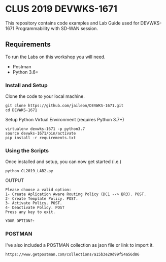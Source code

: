# CLUS 2019 DEVWKS-1671

This repository contains code examples and Lab Guide used for DEVWKS-1671 Programmability with SD-WAN session.

## Requirements

To run the Labs on this workshop you will need.

* Postman
* Python 3.6+


### Install and Setup

Clone the code to your local machine.

```
git clone https://github.com/jaileon/DEVWKS-1671.git
cd DEVWKS-1671
```

Setup Python Virtual Environment (requires Python 3.7+)

```
virtualenv devwks-1671 -p python3.7
source devwks-1671/bin/activate
pip install -r requirements.txt
```


### Using the Scripts

Once installed and setup, you can now get started (i.e.)


`python CL2019_LAB2.py`

OUTPUT

```
Please choose a valid option:
1- Create Aplication Aware Routing Policy (DC1 --> BR3). POST.
2- Create Template Policy. POST.
3- Activate Policy. POST.
4- Deactivate Policy. POST
Press any key to exit.

YOUR OPTION?:
```
### POSTMAN

I've also included a POSTMAN collection as json file or link to import it.

	https://www.getpostman.com/collections/a15b3e29d99f54a56d86
